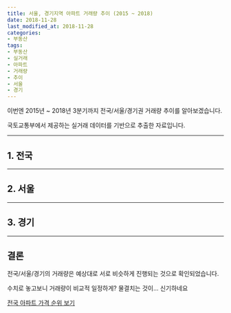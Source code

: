 ```yaml
---
title: 서울, 경기지역 아파트 거래량 추이 (2015 ~ 2018)
date: 2018-11-28
last_modified_at: 2018-11-28
categories:
- 부동산
tags:
- 부동산
- 실거래
- 아파트
- 거래량
- 추이
- 서울
- 경기
---
```


이번엔 2015년 ~ 2018년 3분기까지 전국/서울/경기권 거래량 추이를 알아보겠습니다. 

국토교통부에서 제공하는 실거래 데이터를 기반으로 추출한 자료입니다. 

---

## 1. 전국 

<div style="width:100%;">
  <canvas id="all" height="200"></canvas>
</div>

<script>
new Chart(document.getElementById("all"), {
    type: 'line',
    data: {
        labels: ['15 1분기', '15 2분기', '15 3분기', '15 4분기', '16 1분기', '16 2분기', '16 3분기', '16 4분기', '17 1분기', '17 2분기', '17 3분기', '17 4분기', '18 1분기', '18 2분기', '18 3분기'],
        datasets: [{
            label: '거래량',
            data: [
200586,
190938,
166209,
145467,
123196,
161645,
175700,
149799,
121295,
166112,
150496,
120565,
147573,
107399,
139677
            ],
            borderColor: "rgba(255, 201, 14, 1)",
            backgroundColor: "rgba(255, 201, 14, 0.5)",
            fill: false,
        }]
    },
    options: {
        responsive: true,
        title: {
            display: true,
            text: '전국'
        },
        tooltips: {
            mode: 'index',
            intersect: false,
        },
        hover: {
            mode: 'nearest',
            intersect: true
        },
        scales: {
            xAxes: [{
                display: true,
                scaleLabel: {
                    display: false,
                    labelString: ''
                }
            }],
            yAxes: [{
                display: true,
                scaleLabel: {
                    display: false,
                    labelString: ''
                }
            }]
        }
    }
});

</script>

---

## 2. 서울

<div style="width:100%;">
  <canvas id="s_canvas" height="200"></canvas>
</div>

<script>
new Chart(document.getElementById("s_canvas"), {
    type: 'line',
    data: {
        labels: ['15 1분기', '15 2분기', '15 3분기', '15 4분기', '16 1분기', '16 2분기', '16 3분기', '16 4분기', '17 1분기', '17 2분기', '17 3분기', '17 4분기', '18 1분기', '18 2분기', '18 3분기'],
        datasets: [{
            label: '거래량',
            data: [
34625,
32448,
29218,
22524,
19083,
34240,
33868,
22009,
17946,
36752,
26724,
22864,
30818,
14366,
28662
            ],
            borderColor: "rgba(255, 201, 14, 1)",
            backgroundColor: "rgba(255, 201, 14, 0.5)",
            fill: false,
        }]
    },
    options: {
        responsive: true,
        title: {
            display: true,
            text: '서울'
        },
        tooltips: {
            mode: 'index',
            intersect: false,
        },
        hover: {
            mode: 'nearest',
            intersect: true
        },
        scales: {
            xAxes: [{
                display: true,
                scaleLabel: {
                    display: false,
                    labelString: ''
                }
            }],
            yAxes: [{
                display: true,
                scaleLabel: {
                    display: false,
                    labelString: ''
                }
            }]
        }
    }
});

</script>

---

## 3. 경기

<div style="width:100%;">
  <canvas id="k_canvas" height="200"></canvas>
</div>

<script>
new Chart(document.getElementById("k_canvas"), {
    type: 'line',
    data: {
        labels: ['15 1분기', '15 2분기', '15 3분기', '15 4분기', '16 1분기', '16 2분기', '16 3분기', '16 4분기', '17 1분기', '17 2분기', '17 3분기', '17 4분기', '18 1분기', '18 2분기', '18 3분기'],
        datasets: [{
            label: '거래량',
            data: [
57540,
54736,
47033,
38469,
32425,
46999,
52301,
40416,
30781,
47332,
43180,
31486,
41971,
29992,
49108
            ],
            borderColor: "rgba(255, 201, 14, 1)",
            backgroundColor: "rgba(255, 201, 14, 0.5)",
            fill: false,
        }]
    },
    options: {
        responsive: true,
        title: {
            display: true,
            text: ''
        },
        tooltips: {
            mode: 'index',
            intersect: false,
        },
        hover: {
            mode: 'nearest',
            intersect: true
        },
        scales: {
            xAxes: [{
                display: true,
                scaleLabel: {
                    display: false,
                    labelString: ''
                }
            }],
            yAxes: [{
                display: true,
                scaleLabel: {
                    display: false,
                    labelString: ''
                }
            }]
        }
    }
});

</script>

---

## 결론 ## 

전국/서울/경기의 거래량은 예상대로 서로 비슷하게 진행되는 것으로 확인되었습니다. <br>

수치로 놓고보니 거래량이 비교적 일정하게? 물결치는 것이... 신기하네요

[전국 아파트 가격 순위 보기](https://inasie.github.io/apt-ranking/전국)
